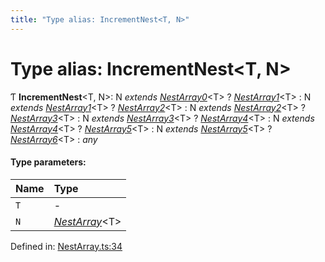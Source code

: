 ```yaml
---
title: "Type alias: IncrementNest<T, N>"
---
```


# Type alias: IncrementNest<T, N\>

Ƭ **IncrementNest**<T, N\>: N *extends* [*NestArray0*](nestarray0.md)<T\> ? [*NestArray1*](nestarray1.md)<T\> : N *extends* [*NestArray1*](nestarray1.md)<T\> ? [*NestArray2*](nestarray2.md)<T\> : N *extends* [*NestArray2*](nestarray2.md)<T\> ? [*NestArray3*](nestarray3.md)<T\> : N *extends* [*NestArray3*](nestarray3.md)<T\> ? [*NestArray4*](nestarray4.md)<T\> : N *extends* [*NestArray4*](nestarray4.md)<T\> ? [*NestArray5*](nestarray5.md)<T\> : N *extends* [*NestArray5*](nestarray5.md)<T\> ? [*NestArray6*](nestarray6.md)<T\> : *any*

#### Type parameters:

Name | Type |
:------ | :------ |
`T` | - |
`N` | [*NestArray*](nestarray.md)<T\> |

Defined in: [NestArray.ts:34](https://github.com/44x1carbon/gigantes/blob/89b5bd4/src/NestArray.ts#L34)

